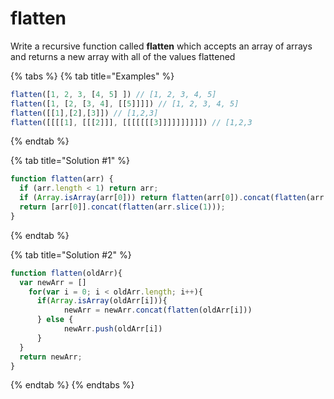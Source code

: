 # flatten

Write a recursive function called **flatten** which accepts an array of arrays and returns a new array with all of the values flattened

{% tabs %}
{% tab title="Examples" %}
```javascript
flatten([1, 2, 3, [4, 5] ]) // [1, 2, 3, 4, 5]
flatten([1, [2, [3, 4], [[5]]]]) // [1, 2, 3, 4, 5]
flatten([[1],[2],[3]]) // [1,2,3]
flatten([[[[1], [[[2]]], [[[[[[[3]]]]]]]]]]) // [1,2,3
```
{% endtab %}

{% tab title="Solution \#1" %}
```javascript
function flatten(arr) {
  if (arr.length < 1) return arr;
  if (Array.isArray(arr[0])) return flatten(arr[0]).concat(flatten(arr.slice(1)));
  return [arr[0]].concat(flatten(arr.slice(1)));
}
```
{% endtab %}

{% tab title="Solution \#2" %}
```javascript
function flatten(oldArr){
  var newArr = []
    for(var i = 0; i < oldArr.length; i++){
      if(Array.isArray(oldArr[i])){
            newArr = newArr.concat(flatten(oldArr[i]))
      } else {
            newArr.push(oldArr[i])
      }
  } 
  return newArr;
}
```
{% endtab %}
{% endtabs %}

